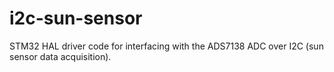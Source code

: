 # i2c-sun-sensor
STM32 HAL driver code for interfacing with the ADS7138 ADC over I2C (sun sensor data acquisition).
